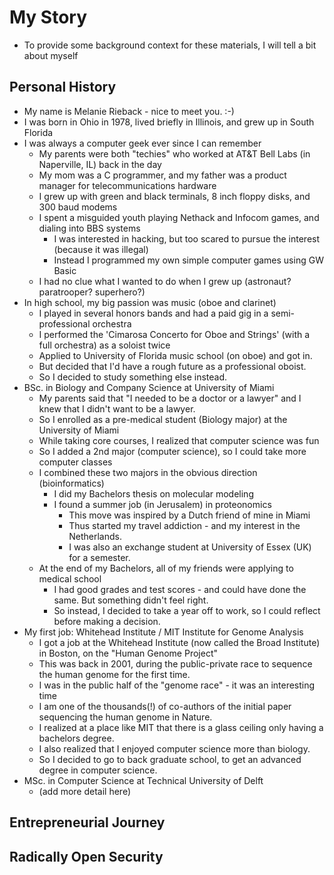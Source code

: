 # My Story

* To provide some background context for these materials, I will tell a bit about myself
  
## Personal History

* My name is Melanie Rieback - nice to meet you.   :-)
* I was born in Ohio in 1978, lived briefly in Illinois, and grew up in South Florida
* I was always a computer geek ever since I can remember
  * My parents were both "techies" who worked at AT&T Bell Labs (in Naperville, IL) back in the day
  * My mom was a C programmer, and my father was a product manager for telecommunications hardware
  * I grew up with green and black terminals, 8 inch floppy disks, and 300 baud modems
  * I spent a misguided youth playing Nethack and Infocom games, and dialing into BBS systems
    * I was interested in hacking, but too scared to pursue the interest (because it was illegal)
    * Instead I programmed my own simple computer games using GW Basic
  * I had no clue what I wanted to do when I grew up (astronaut? paratrooper? superhero?)
* In high school, my big passion was music (oboe and clarinet)
  * I played in several honors bands and had a paid gig in a semi-professional orchestra
  * I performed the 'Cimarosa Concerto for Oboe and Strings' (with a full orchestra) as a soloist twice
  * Applied to University of Florida music school (on oboe) and got in.
  * But decided that I'd have a rough future as a professional oboist.
  * So I decided to study something else instead.
* BSc. in Biology and Company Science at University of Miami
  * My parents said that "I needed to be a doctor or a lawyer" and I knew that I didn't want to be a lawyer.
  * So I enrolled as a pre-medical student (Biology major) at the University of Miami
  * While taking core courses, I realized that computer science was fun
  * So I added a 2nd major (computer science), so I could take more computer classes
  * I combined these two majors in the obvious direction (bioinformatics)
    * I did my Bachelors thesis on molecular modeling
    * I found a summer job (in Jerusalem) in proteonomics
      * This move was inspired by a Dutch friend of mine in Miami
      * Thus started my travel addiction - and my interest in the Netherlands.
      * I was also an exchange student at University of Essex (UK) for a semester.
  * At the end of my Bachelors, all of my friends were applying to medical school
    * I had good grades and test scores - and could have done the same.  But something didn't feel right.
    * So instead, I decided to take a year off to work, so I could reflect before making a decision.
* My first job: Whitehead Institute / MIT Institute for Genome Analysis
  * I got a job at the Whitehead Institute (now called the Broad Institute) in Boston, on the "Human Genome Project"
  * This was back in 2001, during the public-private race to sequence the human genome for the first time.
  * I was in the public half of the "genome race" - it was an interesting time
  * I am one of the thousands(!) of co-authors of the initial paper sequencing the human genome in Nature.
  * I realized at a place like MIT that there is a glass ceiling only having a bachelors degree.
  * I also realized that I enjoyed computer science more than biology.
  * So I decided to go to back graduate school, to get an advanced degree in computer science.
* MSc. in Computer Science at Technical University of Delft
  * (add more detail here)
  
## Entrepreneurial Journey

## Radically Open Security


